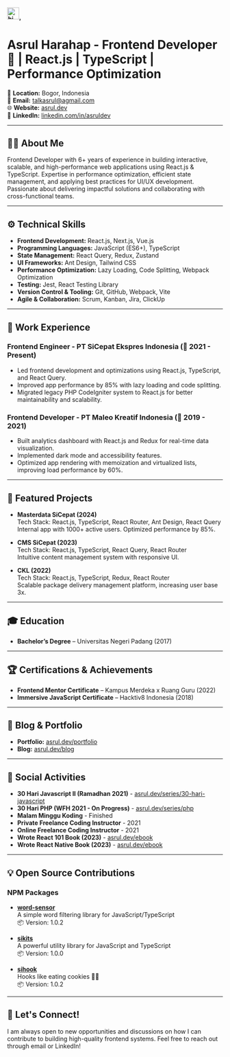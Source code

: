 #### <img src="https://user-images.githubusercontent.com/1303154/88677602-1635ba80-d120-11ea-84d8-d263ba5fc3c0.gif" width="28px" alt="hi">,

# Asrul Harahap - Frontend Developer 🚀 | React.js | TypeScript | Performance Optimization

📍 **Location:** Bogor, Indonesia  
📧 **Email:** [talkasrul@agmail.com](mailto:talkasrul@gmail.com)  
🌐 **Website:** [asrul.dev](https://asrul.dev)  
🔗 **LinkedIn:** [linkedin.com/in/asruldev](https://linkedin.com/in/asruldev)

---

## 👨‍💻 **About Me**

Frontend Developer with 6+ years of experience in building interactive, scalable, and high-performance web applications using React.js & TypeScript. Expertise in performance optimization, efficient state management, and applying best practices for UI/UX development. Passionate about delivering impactful solutions and collaborating with cross-functional teams.

---

## ⚙️ **Technical Skills**

- **Frontend Development:** React.js, Next.js, Vue.js
- **Programming Languages:** JavaScript (ES6+), TypeScript
- **State Management:** React Query, Redux, Zustand
- **UI Frameworks:** Ant Design, Tailwind CSS
- **Performance Optimization:** Lazy Loading, Code Splitting, Webpack Optimization
- **Testing:** Jest, React Testing Library
- **Version Control & Tooling:** Git, GitHub, Webpack, Vite
- **Agile & Collaboration:** Scrum, Kanban, Jira, ClickUp

---

## 💼 **Work Experience**

### Frontend Engineer - PT SiCepat Ekspres Indonesia (📅 2021 - Present)
- Led frontend development and optimizations using React.js, TypeScript, and React Query.
- Improved app performance by 85% with lazy loading and code splitting.
- Migrated legacy PHP CodeIgniter system to React.js for better maintainability and scalability.

### Frontend Developer - PT Maleo Kreatif Indonesia (📅 2019 - 2021)
- Built analytics dashboard with React.js and Redux for real-time data visualization.
- Implemented dark mode and accessibility features.
- Optimized app rendering with memoization and virtualized lists, improving load performance by 60%.

---

## 📌 **Featured Projects**

- **Masterdata SiCepat (2024)**  
  Tech Stack: React.js, TypeScript, React Router, Ant Design, React Query  
  Internal app with 1000+ active users. Optimized performance by 85%.

- **CMS SiCepat (2023)**  
  Tech Stack: React.js, TypeScript, React Query, React Router  
  Intuitive content management system with responsive UI.

- **CKL (2022)**  
  Tech Stack: React.js, TypeScript, Redux, React Router  
  Scalable package delivery management platform, increasing user base 3x.

---

## 🎓 **Education**
- **Bachelor’s Degree** – Universitas Negeri Padang (2017)
  
---

## 🏆 **Certifications & Achievements**
- **Frontend Mentor Certificate** – Kampus Merdeka x Ruang Guru (2022)
- **Immersive JavaScript Certificate** – Hacktiv8 Indonesia (2018)

---

## 📖 **Blog & Portfolio**
- **Portfolio:** [asrul.dev/portfolio](https://asrul.dev/portfolio)
- **Blog:** [asrul.dev/blog](https://asrul.dev/blog)

---

## 🌱 **Social Activities**
- **30 Hari Javascript II (Ramadhan 2021)** - [asrul.dev/series/30-hari-javascript](https://asrul.dev/series/30-hari-javascript)
- **30 Hari PHP (WFH 2021 - On Progress)** - [asrul.dev/series/php](https://asrul.dev/series/php)
- **Malam Minggu Koding** - Finished
- **Private Freelance Coding Instructor** - 2021
- **Online Freelance Coding Instructor** - 2021
- **Wrote React 101 Book (2023)** - [asrul.dev/ebook](https://asrul.dev/ebook)
- **Wrote React Native Book (2023)** - [asrul.dev/ebook](https://asrul.dev/ebook)

---

## 💡 **Open Source Contributions**

### NPM Packages
- **[word-sensor](https://www.npmjs.com/package/word-sensor)**  
  A simple word filtering library for JavaScript/TypeScript  
  📦 Version: 1.0.2

- **[sikits](https://www.npmjs.com/package/sikits)**  
  A powerful utility library for JavaScript and TypeScript  
  📦 Version: 1.0.0

- **[sihook](https://www.npmjs.com/package/sihook)**  
  Hooks like eating cookies 🍪✨  
  📦 Version: 1.0.2

---

## 👋 **Let's Connect!**
I am always open to new opportunities and discussions on how I can contribute to building high-quality frontend systems. Feel free to reach out through email or LinkedIn!

